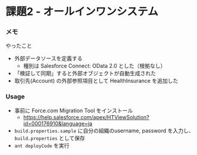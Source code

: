 課題2 - オールインワンシステム
==============================


### メモ

やったこと

- 外部データソースを定義する
    - 種別は Salesforce Connect: OData 2.0 とした（根拠なし）
- 「検証して同期」すると外部オブジェクトが自動生成された
- 取引先(Account) の外部参照項目として HealthInsurance を追加した

### Usage

- 事前に Force.com Migration Tool をインストール
	- https://help.salesforce.com/apex/HTViewSolution?id=000176910&language=ja
- `build.properties.sample` に自分の組織のusername, password を入力し、`build.properties` として保存
- `ant deployCode` を実行
